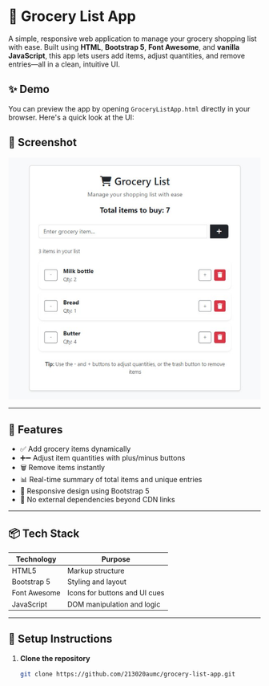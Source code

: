 # 🛒 Grocery List App

A simple, responsive web application to manage your grocery shopping list with ease. Built using **HTML**, **Bootstrap 5**, **Font Awesome**, and **vanilla JavaScript**, this app lets users add items, adjust quantities, and remove entries—all in a clean, intuitive UI.

## ✨ Demo

You can preview the app by opening `GroceryListApp.html` directly in your browser. Here's a quick look at the UI:

## 📸 Screenshot

![Grocery List UI](./assets/screenshot.jpg)

---

## 🚀 Features

- ✅ Add grocery items dynamically
- ➕➖ Adjust item quantities with plus/minus buttons
- 🗑️ Remove items instantly
- 📊 Real-time summary of total items and unique entries
- 🎨 Responsive design using Bootstrap 5
- 🧠 No external dependencies beyond CDN links

---

## 📦 Tech Stack

| Technology   | Purpose                       |
| ------------ | ----------------------------- |
| HTML5        | Markup structure              |
| Bootstrap 5  | Styling and layout            |
| Font Awesome | Icons for buttons and UI cues |
| JavaScript   | DOM manipulation and logic    |

---

## 🧰 Setup Instructions

1. **Clone the repository**
   ```bash
   git clone https://github.com/213020aumc/grocery-list-app.git
   ```
